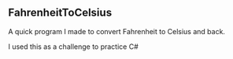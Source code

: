 ## FahrenheitToCelsius
A quick program I made to convert Fahrenheit to Celsius and back.

I used this as a challenge to practice C# 

